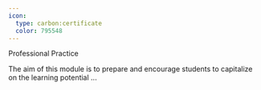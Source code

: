```yaml
---
icon:
  type: carbon:certificate
  color: 795548
---
```


Professional Practice

The aim of this module is to prepare and encourage students to capitalize on the learning potential  ... 
